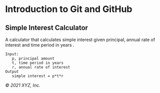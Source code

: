 # Introduction to Git and GitHub

## Simple Interest Calculator

A calculator that calculates simple interest given principal, annual rate of interest and time period in years .

```
Input:
   p, principal amount
   t, time period in years
   r, annual rate of interest
Output
   simple interest = p*t*r
```

_© 2021 XYZ, Inc._
